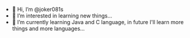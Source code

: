 - 👋 Hi, I’m @joker081s
- 👀 I’m interested in learning new things...
- 🌱 I’m currently learning Java and C language, in future I'll learn more things and more languages...

<!---
joker081s/joker081s is a ✨ special ✨ repository because its `README.md` (this file) appears on your GitHub profile.
You can click the Preview link to take a look at your changes.
--->
